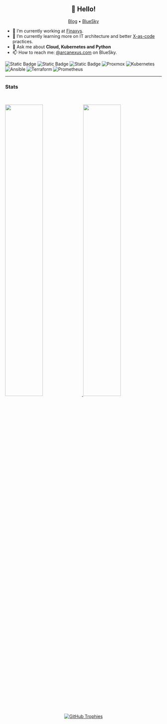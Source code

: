 <h2 align="center">👋 Hello!</h2>
<p align="center">
  <a href="https://www.arcanexus.com">Blog</a> •
  <a href="https://bsky.app/profile/arcanexus.com">BlueSky</a>
</p>

<!--
**nex84/nex84** is a ✨ _special_ ✨ repository because its `README.md` (this file) appears on your GitHub profile.

Here are some ideas to get you started:

- 🔭 I’m currently working on ...
- 🌱 I’m currently learning ...
- 👯 I’m looking to collaborate on ...
- 🤔 I’m looking for help with ...
- 💬 Ask me about ...
- 📫 How to reach me: ...
- 😄 Pronouns: ...
- ⚡ Fun fact: ...
-->
- 🔭 I’m currently working at [Finaxys](https://www.finaxys.com/).
- 🌱 I’m currently learning more on IT architecture and better [X-as-code](https://quadralogics.com/research/XAsCode.html) practices.
- 💬 Ask me about **Cloud, Kubernetes and Python**
- 📫 How to reach me: [@arcanexus.com](https://bsky.app/profile/arcanexus.com) on BlueSky.

![Static Badge](https://img.shields.io/badge/AWS-%2523E7EEF0.svg?style=for-the-badge&logo=amazonwebservices&logoColor=white&color=E57000)
![Static Badge](https://img.shields.io/badge/Azure-%2523E7EEF0.svg?style=for-the-badge&logo=owncloud&logoColor=white&color=4285F4)
![Static Badge](https://img.shields.io/badge/GCP-%2523E7EEF0.svg?style=for-the-badge&logo=googlecloud&logoColor=white&color=4285F4)
![Proxmox](https://img.shields.io/static/v1?style=for-the-badge&message=Proxmox&color=E57000&logo=Proxmox&logoColor=FFFFFF&label=)
![Kubernetes](https://img.shields.io/badge/kubernetes-%23326ce5.svg?style=for-the-badge&logo=kubernetes&logoColor=white)
![Ansible](https://img.shields.io/badge/ansible-%231A1918.svg?style=for-the-badge&logo=ansible&logoColor=white)
![Terraform](https://img.shields.io/badge/terraform-%235835CC.svg?style=for-the-badge&logo=terraform&logoColor=white)
![Prometheus](https://img.shields.io/badge/Prometheus-E6522C?style=for-the-badge&logo=Prometheus&logoColor=white)

 -------

### Stats

<br/>
<p align="left">
  <a href="https://www.arcanexus.com/">
  <img width="49%" src="https://github-readme-stats.vercel.app/api?username=nex84&show_icons=true&locale=en&bg_color=0D1117&text_color=ffffff&hide_border=true" />
    <img width="49%" src="https://github-readme-streak-stats.herokuapp.com/?user=nex84&theme=dark&background=0D1117&hide_border=true" />
  </a>
</p>
<br>
<p align="center">
  <a href="https://github.com/ryo-ma/github-profile-trophy" target="_blank">
  <img src="https://github-profile-trophy.vercel.app/?username=nex84&column=5&margin-w=15&margin-h=15&no-bg=true&no-frame=true" alt="GitHub Trophies" /></a>
</p>

<!--
![stats](github-metrics.svg)
![](https://hit.yhype.me/github/profile?user_id=82603435)
-->

